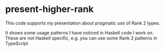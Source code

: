 # present-higher-rank


This code supports my presentation about pragmatic use of Rank 2 types. 

It shows some usage patterns I have noticed in Haskell code I work on. 
These are not Haskell specific, e.g. you can use some Rank 2 patterns in TypeScript. 